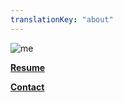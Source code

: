 ```yaml
---
translationKey: "about"
---
```


<div class="about-links">

![me](/img/ab.webp)

**[Resume](/img/resume.pdf)**

**[Contact](mailto:jbeili.amer@gmail.com)**

</div>
